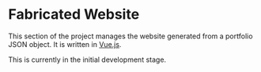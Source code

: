 # Fabricated Website
This section of the project manages the website generated from a portfolio JSON object. It is written in [Vue.js](https://vuejs.org/).

This is currently in the initial development stage.